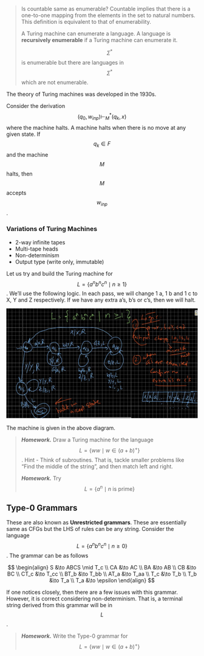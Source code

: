 <!-- # Lecture 23

> `08-03-22` -->

> Is countable same as enumerable?  Countable implies  that there is a one-to-one mapping from the elements in the set to natural numbers. This definition is equivalent to that of enumerability.
>
> A Turing machine can enumerate a language. A language is **recursively enumerable** if a Turing machine can enumerate it.
>
> $$\Sigma^*$$ is enumerable but there are languages in $$\Sigma^*$$ which are not enumerable.

The theory of Turing machines was developed in the 1930s.

Consider the derivation $$(q_0, w_{inp}) \vdash^*_M (q_k, x)$$ where the machine halts. A machine halts when there is no move at any given state. If $$q_k \in F$$ and the machine $$M$$ halts, then $$M$$ accepts $$w_{inp}$$.

### Variations of Turing Machines

- 2-way infinite tapes
- Multi-tape heads
- Non-determinism
- Output type (write only, immutable)

Let us try and build the Turing machine for $$L = \{a^nb^nc^n \mid n \geq 1\}$$. We’ll use the following logic. In each pass, we will change 1 a, 1 b and 1 c to X, Y and Z respectively. If we have any extra a’s, b’s or c’s, then we will halt.      

![image-20220312183041093](/assets/img/Automata/image-20220312183041093.png)

The machine is given in the above diagram.

> ***Homework.*** Draw a Turing machine for the language $$L = \{ww \mid w \in (a + b)^+\}$$. Hint - Think of subroutines. That is, tackle smaller problems like “Find the middle of the string”, and then match left and right.
>
> ***Homework.*** Try $$L = \{a^n \mid n \text{ is prime}\}$$

## Type-0 Grammars

These are also known as **Unrestricted grammars**. These are essentially same as CFGs but the LHS of rules can be any string. Consider the language $$L = \{a^nb^nc^n\mid n \geq 0\}$$. The grammar can be as follows


$$
\begin{align}
S &\to ABCS \mid T_c \\
CA &\to AC \\
BA &\to AB \\ 
CB &\to BC \\
CT_c &\to T_cc \\ 
BT_b &\to T_bb \\
AT_a &\to T_aa \\
T_c &\to T_b \\ 
T_b &\to T_a \\
T_a &\to \epsilon
\end{align}
$$


If one notices closely, then there are a few issues with this grammar. However, it is correct considering non-determinism. That is, a terminal string derived from this grammar will be in $$L$$. 

> ***Homework.*** Write the Type-0 grammar for $$L = \{ww \mid w \in (a + b)^+\}$$